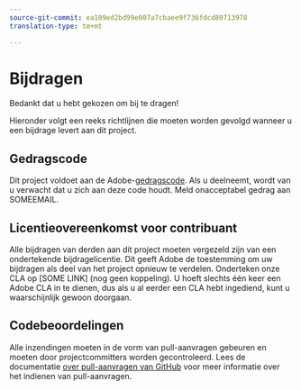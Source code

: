 ```yaml
---
source-git-commit: ea109ed2bd99e007a7cbaee9f736fdcd80713978
translation-type: tm+mt

---
```

# Bijdragen

Bedankt dat u hebt gekozen om bij te dragen!

Hieronder volgt een reeks richtlijnen die moeten worden gevolgd wanneer u een bijdrage levert aan dit project.

## Gedragscode

Dit project voldoet aan de Adobe-[gedragscode](https://git.corp.adobe.com/OpenSourceAdvisoryBoard/starter-repo/blob/master/CODE_OF_CONDUCT.md). Als u deelneemt, wordt van u verwacht dat u zich aan deze code houdt. Meld onacceptabel gedrag aan SOMEEMAIL.

## Licentieovereenkomst voor contribuant

Alle bijdragen van derden aan dit project moeten vergezeld zijn van een ondertekende bijdragelicentie. Dit geeft Adobe de toestemming om uw bijdragen als deel van het project opnieuw te verdelen. Onderteken onze CLA op [SOME LINK] (nog geen koppeling). U hoeft slechts één keer een Adobe CLA in te dienen, dus als u al eerder een CLA hebt ingediend, kunt u waarschijnlijk gewoon doorgaan.

## Codebeoordelingen

Alle inzendingen moeten in de vorm van pull-aanvragen gebeuren en moeten door projectcommitters worden gecontroleerd. Lees de documentatie [over pull-aanvragen van GitHub](https://help.github.com/articles/about-pull-requests/) voor meer informatie over het indienen van pull-aanvragen.
